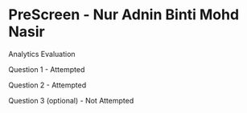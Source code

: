 # PreScreen - Nur Adnin Binti Mohd Nasir

Analytics Evaluation

Question 1 - Attempted

Question 2 - Attempted 

Question 3 (optional) - Not Attempted 
